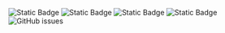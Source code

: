 ![Static Badge](https://img.shields.io/badge/blacklists-60-000000) ![Static Badge](https://img.shields.io/badge/blacklisted-2877121-cc0000) ![Static Badge](https://img.shields.io/badge/whitelisted-2244-00CC00) ![Static Badge](https://img.shields.io/badge/streaming_blacklist-28107-000000) ![GitHub issues](https://img.shields.io/github/issues/fabriziosalmi/blacklists)
